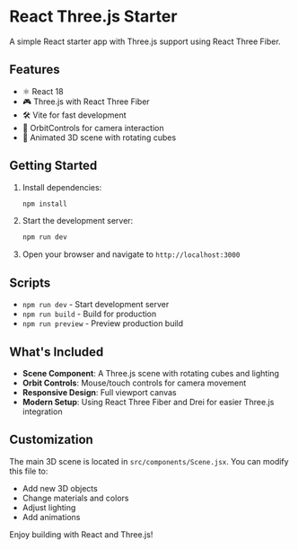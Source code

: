 # React Three.js Starter

A simple React starter app with Three.js support using React Three Fiber.

## Features

- ⚛️ React 18
- 🎮 Three.js with React Three Fiber
- 🛠️ Vite for fast development
- 🎯 OrbitControls for camera interaction
- 🎨 Animated 3D scene with rotating cubes

## Getting Started

1. Install dependencies:
   ```bash
   npm install
   ```

2. Start the development server:
   ```bash
   npm run dev
   ```

3. Open your browser and navigate to `http://localhost:3000`

## Scripts

- `npm run dev` - Start development server
- `npm run build` - Build for production
- `npm run preview` - Preview production build

## What's Included

- **Scene Component**: A Three.js scene with rotating cubes and lighting
- **Orbit Controls**: Mouse/touch controls for camera movement
- **Responsive Design**: Full viewport canvas
- **Modern Setup**: Using React Three Fiber and Drei for easier Three.js integration

## Customization

The main 3D scene is located in `src/components/Scene.jsx`. You can modify this file to:
- Add new 3D objects
- Change materials and colors
- Adjust lighting
- Add animations

Enjoy building with React and Three.js!
